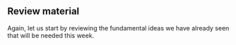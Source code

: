 ## Review material

Again, let us start by reviewing the fundamental ideas we have already seen that will be needed this week. 



